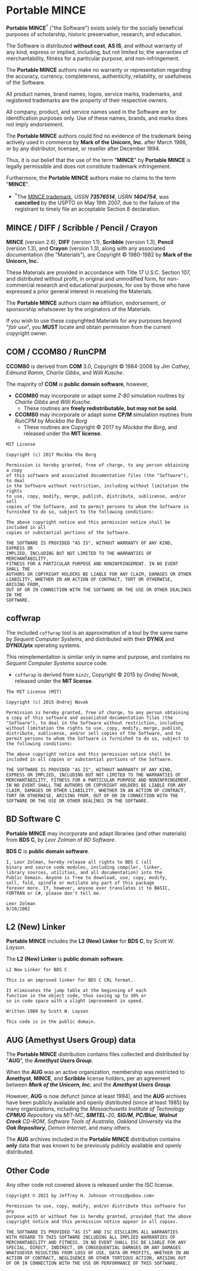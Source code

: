 # Portable MINCE

**Portable MINCE**<sup>†</sup> ("the Software") exists solely for the socially beneficial purposes of scholarship, historic preservation, research, and education.

The Software is distributed **without cost**, **AS IS**, and without warranty of any kind, express or implied, including, but not limited to, the warranties of merchantability, fitness for a particular purpose, and non-infringement.

The **Portable MINCE** authors make no warranty or representation regarding the accuracy, currency, completeness, authenticity, reliability, or usefulness of the Software.

All product names, brand names, logos, service marks, trademarks, and registered trademarks are the property of their respective owners.

All company, product, and service names used in the Software are for identification purposes only. Use of these names, brands, and marks does not imply endorsement.

The **Portable MINCE** authors could find no evidence of the trademark being actively used in commerce by **Mark of the Unicorn, Inc.** after March 1986, or by any distributor, licensee, or reseller after December 1994.

Thus, it is our belief that the use of the term "**MINCE**" by **Portable MINCE** is legally permissible and does not constitute trademark infringement.

Furthermore, the **Portable MINCE** authors make no claims to the term "**MINCE**".

* <sup>†</sup>The [MINCE trademark](legal/73576514.pdf), _USSN **73576514**_, _USRN **1404754**_, was **cancelled** by the USPTO on May 19th 2007, due to the failure of the registrant to timely file an acceptable Section 8 declaration.

## MINCE / DIFF / Scribble / Pencil / Crayon

**MINCE** (version 2.6), **DIFF** (version 1.1), **Scribble** (version 1.3), **Pencil** (version 1.3), and **Crayon** (version 1.3), along with any associated documentation (the "Materials"), are Copyright © 1980-1982 by **Mark of the Unicorn, Inc.**

These Materials are provided in accordance with Title 17 U.S.C. Section 107, and distributed without profit, in original and unmodified form, for non-commercial research and educational purposes, for use by those who have expressed a prior general interest in receiving the Materials.

The **Portable MINCE** authors claim **no** affiliation, endorsement, or sponsorship whatsoever by the originators of the Materials.

If you wish to use these copyrighted Materials for any purposes beyond "*fair use*", you **MUST** locate and obtain permission from the current copyright owner.

## COM / CCOM80 / RunCPM

**CCOM80** is derived from **COM** 3.0, Copyright © 1984-2008 by *Jim* *Cathey*, *Edmund* *Ramm*, *Charlie* *Gibbs*, and *Willi* *Kusche*.

The majority of **COM** is **public domain software**, however,

* **CCOM80** may incorporate or adapt some *Z-80* simulation routines by *Charlie* *Gibbs* and *Willi* *Kusche*.
  * These routines are **freely redistributable, but may not be sold**.
* **CCOM80** may incorporate or adapt some **CP/M** simulation routines from *RunCPM* by *Mockba the Borg*
  * These routines are Copyright © 2017 by *Mockba the Borg*, and released under the **MIT license**.

```text
MIT License

Copyright (c) 2017 Mockba the Borg

Permission is hereby granted, free of charge, to any person obtaining a copy
of this software and associated documentation files (the "Software"), to deal
in the Software without restriction, including without limitation the rights
to use, copy, modify, merge, publish, distribute, sublicense, and/or sell
copies of the Software, and to permit persons to whom the Software is
furnished to do so, subject to the following conditions:

The above copyright notice and this permission notice shall be included in all
copies or substantial portions of the Software.

THE SOFTWARE IS PROVIDED "AS IS", WITHOUT WARRANTY OF ANY KIND, EXPRESS OR
IMPLIED, INCLUDING BUT NOT LIMITED TO THE WARRANTIES OF MERCHANTABILITY,
FITNESS FOR A PARTICULAR PURPOSE AND NONINFRINGEMENT. IN NO EVENT SHALL THE
AUTHORS OR COPYRIGHT HOLDERS BE LIABLE FOR ANY CLAIM, DAMAGES OR OTHER
LIABILITY, WHETHER IN AN ACTION OF CONTRACT, TORT OR OTHERWISE, ARISING FROM,
OUT OF OR IN CONNECTION WITH THE SOFTWARE OR THE USE OR OTHER DEALINGS IN THE
SOFTWARE.
```

## coffwrap

The included `coffwrap` tool is an approximation of a tool by the same name by *Sequent Computer Systems*, and distributed with their **DYNIX** and **DYNIX/ptx** operating systems.

This reimplementation is similar only in name and purpose, and contains no *Sequent Computer Systems* source code.

* `coffwrap` is derived from `bin2c`, Copyright © 2015 by *Ondrej* *Novak*, released under the **MIT license**.

```text
The MIT License (MIT)

Copyright (c) 2015 Ondrej Novak

Permission is hereby granted, free of charge, to any person obtaining
a copy of this software and associated documentation files (the
"Software"), to deal in the Software without restriction, including
without limitation the rights to use, copy, modify, merge, publish,
distribute, sublicense, and/or sell copies of the Software, and to
permit persons to whom the Software is furnished to do so, subject to
the following conditions:

The above copyright notice and this permission notice shall be
included in all copies or substantial portions of the Software.

THE SOFTWARE IS PROVIDED "AS IS", WITHOUT WARRANTY OF ANY KIND,
EXPRESS OR IMPLIED, INCLUDING BUT NOT LIMITED TO THE WARRANTIES OF
MERCHANTABILITY, FITNESS FOR A PARTICULAR PURPOSE AND NONINFRINGEMENT.
IN NO EVENT SHALL THE AUTHORS OR COPYRIGHT HOLDERS BE LIABLE FOR ANY
CLAIM, DAMAGES OR OTHER LIABILITY, WHETHER IN AN ACTION OF CONTRACT,
TORT OR OTHERWISE, ARISING FROM, OUT OF OR IN CONNECTION WITH THE
SOFTWARE OR THE USE OR OTHER DEALINGS IN THE SOFTWARE.
```

## BD Software C

**Portable MINCE** may incorporate and adapt libraries (and other materials) from **BDS C**, by *Leor Zolman* of *BD Software*.

**BDS C** is **public domain software**.

```text
I, Leor Zolman, hereby release all rights to BDS C (all
binary and source code modules, including compiler, linker,
library sources, utilities, and all documentation) into the
Public Domain. Anyone is free to download, use, copy, modify,
sell, fold, spindle or mutilate any part of this package
forever more. If, however, anyone ever translates it to BASIC,
FORTRAN or C#, please don't tell me.

Leor Zolman
9/20/2002
```

## L2 (New) Linker

**Portable MINCE** includes the **L2 (New) Linker** for **BDS C**, by *Scott* *W.* *Layson*.

The **L2 (New) Linker** is **public domain software**.

```text
L2 New Linker for BDS C

This is an improved linker for BDS C CRL format.  

It eliminates the jump table at the beginning of each
function in the object code, thus saving up to 10% or
so in code space with a slight improvement in speed.  

Written 1980 by Scott W. Layson

This code is in the public domain.
```

## AUG (Amethyst Users Group) data

The **Portable MINCE** distribution contains files collected and distributed by "**AUG**", the _**Amethyst Users Group**_.

When the **AUG** was an active organization, membership was restricted to **Amethyst**, **MINCE**, and **Scribble** license holders, per an agreement between _**Mark of the Unicorn, Inc.**_ and the _**Amethyst Users Group**_.

However, **AUG** is now defunct (since at least 1994), and the **AUG** archives have been publicly available and openly distributed (since at least 1985) by many organizations, including the *Massachusetts Institute of Technology* _**CPMUG**_ *Repository* via *MIT-MC*, _**SIMTEL**_-*20*, _**SIG/M**_, _**PC/Blue**_, _**Walnut Creek**_ *CD-ROM*, *Software Tools of Australia*, *Oakland University* via the _**Oak Repository**_, *Demon Internet*, and many others.

The **AUG** archives included in the **Portable MINCE** distribution contains **only** data that was known to be previously publicly available and openly distributed.

## Other Code

Any other code not covered above is released under the ISC license.
```text
Copyright © 2021 by Jeffrey H. Johnson <trnsz@pobox.com>

Permission to use, copy, modify, and/or distribute this software for any
purpose with or without fee is hereby granted, provided that the above
copyright notice and this permission notice appear in all copies.

THE SOFTWARE IS PROVIDED “AS IS” AND ISC DISCLAIMS ALL WARRANTIES
WITH REGARD TO THIS SOFTWARE INCLUDING ALL IMPLIED WARRANTIES OF
MERCHANTABILITY AND FITNESS. IN NO EVENT SHALL ISC BE LIABLE FOR ANY
SPECIAL, DIRECT, INDIRECT, OR CONSEQUENTIAL DAMAGES OR ANY DAMAGES
WHATSOEVER RESULTING FROM LOSS OF USE, DATA OR PROFITS, WHETHER IN AN
ACTION OF CONTRACT, NEGLIGENCE OR OTHER TORTIOUS ACTION, ARISING OUT
OF OR IN CONNECTION WITH THE USE OR PERFORMANCE OF THIS SOFTWARE.
```
